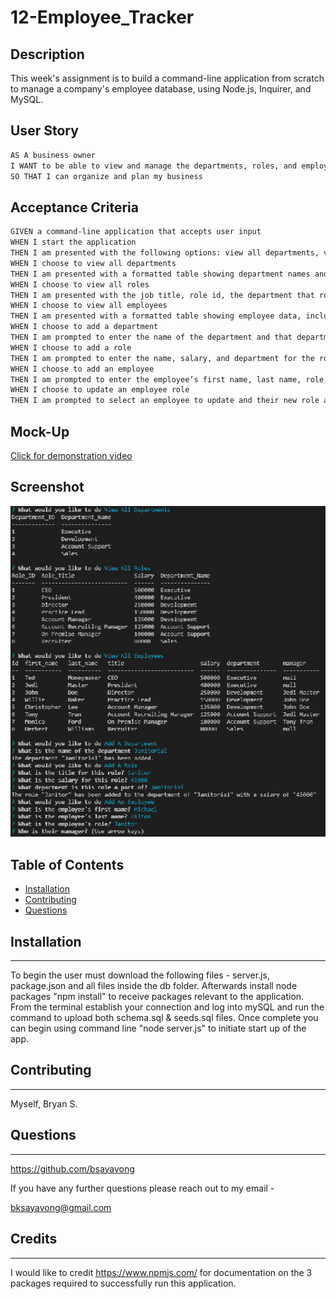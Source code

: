 # 12-Employee_Tracker



## Description
This week's assignment is to build a command-line application from scratch to manage a company's employee database, using Node.js, Inquirer, and MySQL.
## User Story

```md
AS A business owner
I WANT to be able to view and manage the departments, roles, and employees in my company
SO THAT I can organize and plan my business
```

## Acceptance Criteria

```md
GIVEN a command-line application that accepts user input
WHEN I start the application
THEN I am presented with the following options: view all departments, view all roles, view all employees, add a department, add a role, add an employee, and update an employee role
WHEN I choose to view all departments
THEN I am presented with a formatted table showing department names and department ids
WHEN I choose to view all roles
THEN I am presented with the job title, role id, the department that role belongs to, and the salary for that role
WHEN I choose to view all employees
THEN I am presented with a formatted table showing employee data, including employee ids, first names, last names, job titles, departments, salaries, and managers that the employees report to
WHEN I choose to add a department
THEN I am prompted to enter the name of the department and that department is added to the database
WHEN I choose to add a role
THEN I am prompted to enter the name, salary, and department for the role and that role is added to the database
WHEN I choose to add an employee
THEN I am prompted to enter the employee’s first name, last name, role, and manager, and that employee is added to the database
WHEN I choose to update an employee role
THEN I am prompted to select an employee to update and their new role and this information is updated in the database 
```

## Mock-Up

[Click for demonstration video](https://drive.google.com/file/d/1OCyveuTijguHbL8F2eZFXITVxfWKnCzH/view)



## Screenshot
![my screenshot](./images/Screenshot.png)

## Table of Contents


* [Installation](#installation)
* [Contributing](#contributing)
* [Questions](#questions)


## Installation
***
To begin the user must download the following files - server.js, package.json and all files inside the db folder. Afterwards install node packages "npm install" to receive packages relevant to the application. From the terminal establish your connection and log into mySQL and run the command to upload both schema.sql & seeds.sql files. Once complete you can begin using command line "node server.js" to initiate start up of the app.


## Contributing
***
Myself, Bryan S.


## Questions
***
https://github.com/bsayavong

If you have any further questions please reach out to my email -

bksayavong@gmail.com

## Credits
***
I would like to credit https://www.npmjs.com/ for documentation on the 3 packages required to successfully run this application.